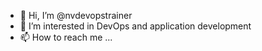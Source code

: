 - 👋 Hi, I’m @nvdevopstrainer
- 👀 I’m interested in DevOps and application development 
- 📫 How to reach me ... 

<!---
nvdevopstrainer/nvdevopstrainer is a ✨ special ✨ repository because its `README.md` (this file) appears on your GitHub profile.
You can click the Preview link to take a look at your changes.
--->
